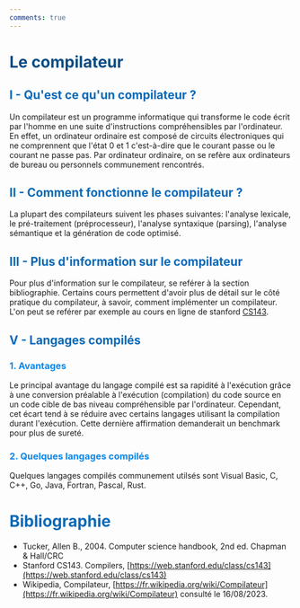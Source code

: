 ```yaml
---
comments: true
---
```


# <span style="color:#074b83">Le compilateur</span>

## <span style="color:#0a69b7">I - Qu'est ce qu'un compilateur ?</span>

Un compilateur est un programme informatique qui transforme le code écrit par l'homme en une suite d'instructions compréhensibles par l'ordinateur. En effet, un ordinateur ordinaire est composé de circuits électroniques qui ne comprennent que l'état 0 et 1 c'est-à-dire que le courant passe ou le courant ne passe pas. Par ordinateur ordinaire, on se refère aux ordinateurs de bureau ou personnels communement rencontrés.

## <span style="color:#0a69b7">II - Comment fonctionne le compilateur ?</span>

La plupart des compilateurs suivent les phases suivantes: l'analyse lexicale, le pré-traitement (préprocesseur), l'analyse syntaxique (parsing), l'analyse sémantique et la génération de code optimisé.

## <span style="color:#0a69b7">III - Plus d'information sur le compilateur</span>

Pour plus d'information sur le compilateur, se reférer à la section bibliographie. Certains cours permettent d'avoir plus de détail sur le côté pratique du compilateur, à savoir, comment implémenter un compilateur. L'on peut se reférer par exemple au cours en ligne de stanford [CS143](https://web.stanford.edu/class/cs143).

## <span style="color:#0a69b7">V - Langages compilés</span>

### <span style="color:#0c87eb">1. Avantages</span>

Le principal avantage du langage compilé est sa rapidité à l'exécution grâce à une conversion préalable à l'exécution (compilation) du code source en un code cible de bas niveau compréhensible par l'ordinateur. Cependant, cet écart tend à se réduire avec certains langages utilisant la compilation durant l'exécution. Cette dernière affirmation demanderait un benchmark pour plus de sureté.

### <span style="color:#0c87eb">2. Quelques langages compilés</span>

Quelques langages compilés communement utilsés sont Visual Basic, C, C++, Go, Java, Fortran, Pascal, Rust.

# <span style="color:#0a69b7">Bibliographie</span>

* Tucker, Allen B., 2004. Computer science handbook, 2nd ed. Chapman & Hall/CRC
* Stanford CS143. Compilers, [https://web.stanford.edu/class/cs143](https://web.stanford.edu/class/cs143)
* Wikipedia, Compilateur, [https://fr.wikipedia.org/wiki/Compilateur](https://fr.wikipedia.org/wiki/Compilateur) consulté le 16/08/2023.